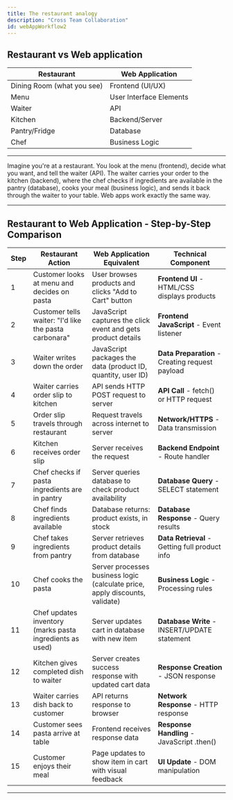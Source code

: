 ```yaml
---
title: The restaurant analogy
description: "Cross Team Collaboration"
id: webAppWorkflow2
---
```

## Restaurant vs Web application
| Restaurant         | Web Application        |
|--------------------|------------------------|
| Dining Room (what you see) | Frontend (UI/UX)|
| Menu               | User Interface Elements|
| Waiter             | API                    |
| Kitchen            | Backend/Server         |
| Pantry/Fridge      | Database               |
| Chef               | Business Logic         |


---
Imagine you're at a restaurant. You look at the menu (frontend), decide what you want, and tell the waiter (API). The waiter carries your order to the kitchen (backend), where the chef checks if ingredients are available in the pantry (database), cooks your meal (business logic), and sends it back through the waiter to your table. Web apps work exactly the same way.

---

## Restaurant to Web Application - Step-by-Step Comparison

| Step | Restaurant Action | Web Application Equivalent | Technical Component |
|------|-------------------|----------------------------|---------------------|
| 1 | Customer looks at menu and decides on pasta | User browses products and clicks "Add to Cart" button | **Frontend UI** - HTML/CSS displays products |
| 2 | Customer tells waiter: "I'd like the pasta carbonara" | JavaScript captures the click event and gets product details | **Frontend JavaScript** - Event listener |
| 3 | Waiter writes down the order | JavaScript packages the data (product ID, quantity, user ID) | **Data Preparation** - Creating request payload |
| 4 | Waiter carries order slip to kitchen | API sends HTTP POST request to server | **API Call** - fetch() or HTTP request |
| 5 | Order slip travels through restaurant | Request travels across internet to server | **Network/HTTPS** - Data transmission |
| 6 | Kitchen receives order slip | Server receives the request | **Backend Endpoint** - Route handler |
| 7 | Chef checks if pasta ingredients are in pantry | Server queries database to check product availability | **Database Query** - SELECT statement |
| 8 | Chef finds ingredients available | Database returns: product exists, in stock | **Database Response** - Query results |
| 9 | Chef takes ingredients from pantry | Server retrieves product details from database | **Data Retrieval** - Getting full product info |
| 10 | Chef cooks the pasta | Server processes business logic (calculate price, apply discounts, validate) | **Business Logic** - Processing rules |
| 11 | Chef updates inventory (marks pasta ingredients as used) | Server updates cart in database with new item | **Database Write** - INSERT/UPDATE statement |
| 12 | Kitchen gives completed dish to waiter | Server creates success response with updated cart data | **Response Creation** - JSON response |
| 13 | Waiter carries dish back to customer | API returns response to browser | **Network Response** - HTTP response |
| 14 | Customer sees pasta arrive at table | Frontend receives response data | **Response Handling** - JavaScript .then() |
| 15 | Customer enjoys their meal | Page updates to show item in cart with visual feedback | **UI Update** - DOM manipulation |

---




